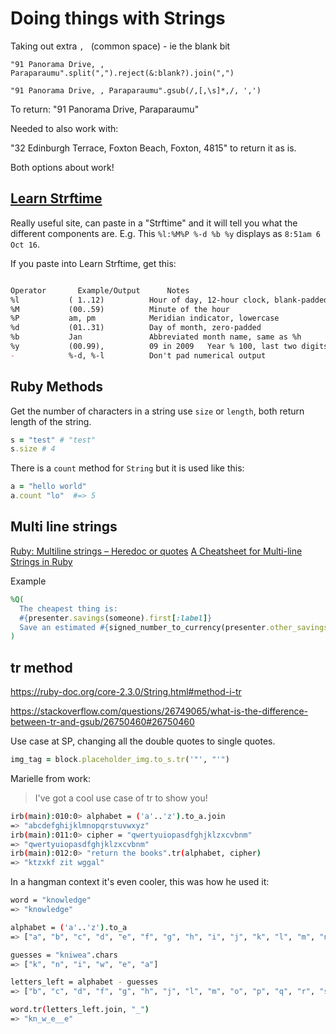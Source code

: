 # Doing things with Strings

Taking out extra `, ` (common space) - ie the blank bit

`"91 Panorama Drive, , Paraparaumu".split(",").reject(&:blank?).join(",")`

`"91 Panorama Drive, , Paraparaumu".gsub(/,[,\s]*,/, ',')`

To return: "91 Panorama Drive, Paraparaumu"

Needed to also work with:

"32 Edinburgh Terrace, Foxton Beach, Foxton, 4815" to return it as is.

Both options about work!

## [Learn Strftime](http://learnstrftime.com/)
Really useful site, can paste in a "Strftime" and it will tell you what the different components are.
E.g.
This  `%l:%M%P %-d %b %y` displays as `8:51am 6 Oct 16`.

If you paste into Learn Strftime, get this:

```markdown

Operator	   Example/Output	   Notes
%l           ( 1..12)          Hour of day, 12-hour clock, blank-padded
%M           (00..59)          Minute of the hour
%P           am, pm            Meridian indicator, lowercase
%d           (01..31)          Day of month, zero-padded
%b           Jan               Abbreviated month name, same as %h
%y           (00.99),          09 in 2009	Year % 100, last two digits of year
-            %-d, %-l          Don't pad numerical output
```

## Ruby Methods

Get the number of characters in a string use `size` or `length`, both return length of the string.

```ruby
s = "test" # "test"
s.size # 4
```

There is a `count` method for `String` but it is used like this:

```ruby
a = "hello world"
a.count "lo"  #=> 5
```

## Multi line strings

[Ruby: Multiline strings – Heredoc or quotes](https://cbabhusal.wordpress.com/2015/10/06/ruby-multiline-string-definition/)
[A Cheatsheet for Multi-line Strings in Ruby](https://commandercoriander.net/blog/2014/11/09/a-multiline-string-cheatsheet-for-ruby/)

Example

```ruby
%Q(
  The cheapest thing is:
  #{presenter.savings(someone).first[:label]}
  Save an estimated #{signed_number_to_currency(presenter.other_savings(someone))} a year.
)
```

## tr method

<https://ruby-doc.org/core-2.3.0/String.html#method-i-tr>

<https://stackoverflow.com/questions/26749065/what-is-the-difference-between-tr-and-gsub/26750460#26750460>

Use case at SP, changing all the double quotes to single quotes.

```ruby
img_tag = block.placeholder_img.to_s.tr('"', "'")
```

Marielle from work:

> I've got a cool use case of tr to show you!

```bash
irb(main):010:0> alphabet = ('a'..'z').to_a.join
=> "abcdefghijklmnopqrstuvwxyz"
irb(main):011:0> cipher = "qwertyuiopasdfghjklzxcvbnm"
=> "qwertyuiopasdfghjklzxcvbnm"
irb(main):012:0> "return the books".tr(alphabet, cipher)
=> "ktzxkf zit wggal"
```

In a hangman context it's even cooler, this was how he used it:

```bash
word = "knowledge"
=> "knowledge"

alphabet = ('a'..'z').to_a
=> ["a", "b", "c", "d", "e", "f", "g", "h", "i", "j", "k", "l", "m", "n", "o", "p", "q", "r", "s", "t", "u", "v", "w", "x", "y", "z"]

guesses = "kniwea".chars
=> ["k", "n", "i", "w", "e", "a"]

letters_left = alphabet - guesses
=> ["b", "c", "d", "f", "g", "h", "j", "l", "m", "o", "p", "q", "r", "s", "t", "u", "v", "x", "y", "z"]

word.tr(letters_left.join, "_")
=> "kn_w_e__e"
```
